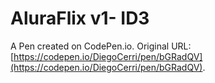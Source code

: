 # AluraFlix v1- ID3

A Pen created on CodePen.io. Original URL: [https://codepen.io/DiegoCerri/pen/bGRadQV](https://codepen.io/DiegoCerri/pen/bGRadQV).



